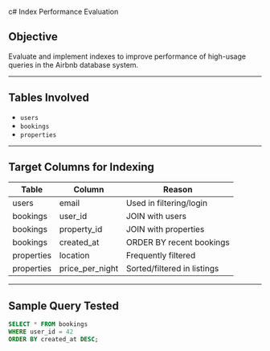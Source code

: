 c# Index Performance Evaluation

## Objective
Evaluate and implement indexes to improve performance of high-usage queries in the Airbnb database system.

---

## Tables Involved
- `users`
- `bookings`
- `properties`

---

## Target Columns for Indexing

| Table      | Column           | Reason                          |
|------------|------------------|---------------------------------|
| users      | email            | Used in filtering/login         |
| bookings   | user_id          | JOIN with users                 |
| bookings   | property_id      | JOIN with properties            |
| bookings   | created_at       | ORDER BY recent bookings        |
| properties | location         | Frequently filtered             |
| properties | price_per_night  | Sorted/filtered in listings     |

---

## Sample Query Tested

```sql
SELECT * FROM bookings
WHERE user_id = 42
ORDER BY created_at DESC;
